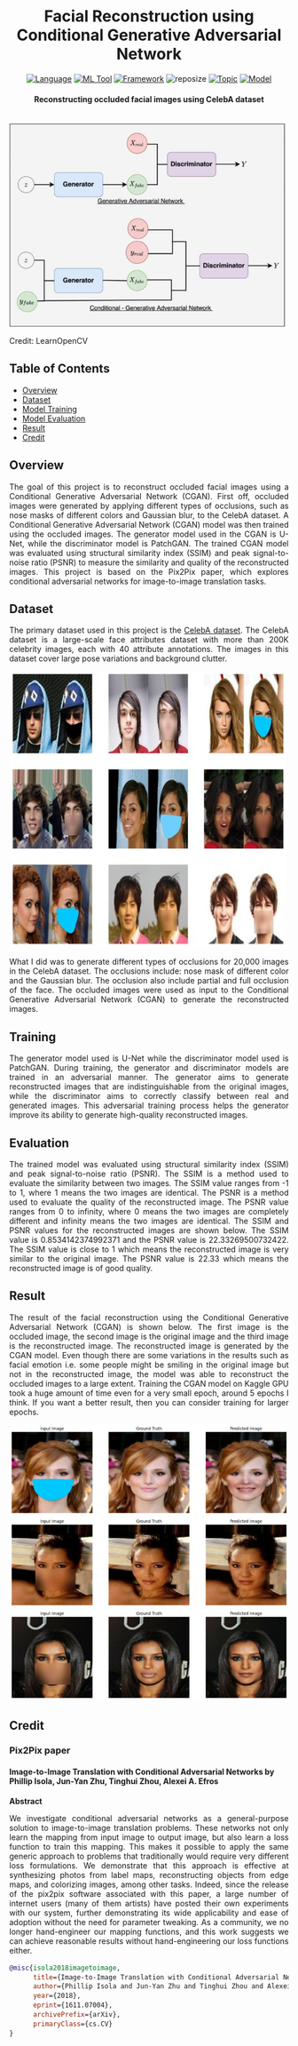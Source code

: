 <h1 align="center">Facial Reconstruction using Conditional Generative Adversarial Network</h1>

<div align="center">

[![Language](https://img.shields.io/badge/Python-darkblue.svg?style=flat&logo=python&logoColor=white)](https://www.python.org)
[![ML Tool](https://img.shields.io/badge/TensorFlow-FF6F00.svg?style=flat&logo=tensorflow&logoColor=white)](https://www.tensorflow.org/)
[![Framework](https://img.shields.io/badge/sklearn-darkorange.svg?style=flat&logo=scikit-learn&logoColor=white)](https://scikit-learn.org/stable/index.html)
![reposize](https://img.shields.io/github/repo-size/Oyebamiji-Micheal/End-to-End-Customer-Churn-Prediction-using-MLflow-and-DVC)
[![Topic](https://img.shields.io/badge/Deep%20Learning-lightblue.svg?style=flat)]()
[![Model](https://img.shields.io/badge/Conditional%20GAN-lightgreen.svg?style=flat)](https://arxiv.org/abs/1611.04076)

</div>

<h4 align="center">Reconstructing occluded facial images using CelebA dataset</h4>

<br />

<img src="images/cover.jpg">
<p>Credit: LearnOpenCV</p>

<h2>Table of Contents</h2>

- [Overview](#overview)
- [Dataset](#dataset)
- [Model Training](#training)
- [Model Evaluation](#evaluation)
- [Result](#result)
- [Credit](#credit)

<a id="overview"></a>
<h2>Overview</h2>
<p align="justify">
The goal of this project is to reconstruct occluded facial images using a Conditional Generative Adversarial Network (CGAN). First off, occluded images were generated by applying different types of occlusions, such as nose masks of different colors and Gaussian blur, to the CelebA dataset. A Conditional Generative Adversarial Network (CGAN) model was then trained using the occluded images. The generator model used in the CGAN is U-Net, while the discriminator model is PatchGAN. The trained CGAN model was evaluated using structural similarity index (SSIM) and peak signal-to-noise ratio (PSNR) to measure the similarity and quality of the reconstructed images. This project is based on the Pix2Pix paper, which explores conditional adversarial networks for image-to-image translation tasks.
</p>

<a id="dataset"></a>
<h2>Dataset</h2>
<p align="justify">
The primary dataset used in this project is the <a href="https://www.kaggle.com/datasets/jessicali9530/celeba-dataset/data">CelebA dataset</a>. The CelebA dataset is a large-scale face attributes dataset with more than 200K celebrity images, each with 40 attribute annotations. The images in this dataset cover large pose variations and background clutter.</p>

<img src="images/dataset.jpg">

<p align="justify">What I did was to generate different types of occlusions for 20,000 images in the CelebA dataset. The occlusions include: nose mask of different color and the Gaussian blur. The occlusion also include partial and full occlusion of the face. The occluded images were used as input to the Conditional Generative Adversarial Network (CGAN) to generate the reconstructed images.</p>

<a id="training"></a>
<h2>Training</h2>
<p align="justify">
The generator model used is U-Net while the discriminator model used is PatchGAN. During training, the generator and discriminator models are trained in an adversarial manner. The generator aims to generate reconstructed images that are indistinguishable from the original images, while the discriminator aims to correctly classify between real and generated images. This adversarial training process helps the generator improve its ability to generate high-quality reconstructed images.
</p>

<a id="evaluation"></a>
<h2>Evaluation</h2>
<p align="justify">
The trained model was evaluated using structural similarity index (SSIM) and peak signal-to-noise ratio (PSNR). The SSIM is a method used to evaluate the similarity between two images. The SSIM value ranges from -1 to 1, where 1 means the two images are identical. The PSNR is a method used to evaluate the quality of the reconstructed image. The PSNR value ranges from 0 to infinity, where 0 means the two images are completely different and infinity means the two images are identical. The SSIM and PSNR values for the reconstructed images are shown below. The SSIM value is 0.8534142374992371 and the PSNR value is 22.33269500732422. The SSIM value is close to 1 which means the reconstructed image is very similar to the original image. The PSNR value is 22.33 which means the reconstructed image is of good quality. 
</p>

<a id="result"></a>
<h2>Result</h2>
<p align="justify">
The result of the facial reconstruction using the Conditional Generative Adversarial Network (CGAN) is shown below. The first image is the occluded image, the second image is the original image and the third image is the reconstructed image. The reconstructed image is generated by the CGAN model. Even though there are some variations in the results such as facial emotion i.e. some people might be smiling in the original image but not in the reconstructed image, the model was able to reconstruct the occluded images to a large extent. Training the CGAN model on Kaggle GPU took a huge amount of time even for a very small epoch, around 5 epochs I think. If you want a better result, then you can consider training for larger epochs.</p>
</p>

<img src="images/result-1.jpg">

<img src="images/result-2.jpg">

<img src="images/result-3.jpg">

<a id="credit"></a>
<h2>Credit</h2>
<h3>Pix2Pix paper</h3>
<h4>Image-to-Image Translation with Conditional Adversarial Networks by Phillip Isola, Jun-Yan Zhu, Tinghui Zhou, Alexei A. Efros</h4>
<strong>Abstract</strong>
<p align="justify">
We investigate conditional adversarial networks as a general-purpose solution to image-to-image translation problems. These networks not only learn the mapping from input image to output image, but also learn a loss function to train this mapping. This makes it possible to apply the same generic approach to problems that traditionally would require very different loss formulations. We demonstrate that this approach is effective at synthesizing photos from label maps, reconstructing objects from edge maps, and colorizing images, among other tasks. Indeed, since the release of the pix2pix software associated with this paper, a large number of internet users (many of them artists) have posted their own experiments with our system, further demonstrating its wide applicability and ease of adoption without the need for parameter tweaking. As a community, we no longer hand-engineer our mapping functions, and this work suggests we can achieve reasonable results without hand-engineering our loss functions either.
</p>


```bibtex
@misc{isola2018imagetoimage,
      title={Image-to-Image Translation with Conditional Adversarial Networks}, 
      author={Phillip Isola and Jun-Yan Zhu and Tinghui Zhou and Alexei A. Efros},
      year={2018},
      eprint={1611.07004},
      archivePrefix={arXiv},
      primaryClass={cs.CV}
}